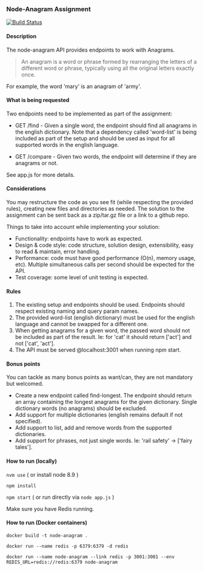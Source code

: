 ### Node-Anagram Assignment
[![Build Status](https://travis-ci.org/jeanmichemuche/node-anagram.svg?branch=master)](https://travis-ci.org/jeanmichemuche/node-anagram)

#### Description

The node-anagram API provides endpoints to work with Anagrams.

> An anagram is a word or phrase formed by rearranging the letters of a different word or phrase, typically using all the original letters exactly once.

For example, the word 'mary' is an anagram of 'army'. 

#### What is being requested

Two endpoints need to be implemented as part of the assignment:

* GET /find - Given a single word, the endpoint should find all anagrams in the english dictionary. Note that a dependency called 'word-list' is being included as part of the setup and should be used as input for all supported words in the english language.

* GET /compare - Given two words, the endpoint will determine if they are anagrams or not.

See app.js for more details.

#### Considerations
 
You may restructure the code as you see fit (while respecting the provided rules), creating new files and directories as needed.
The solution to the assignment can be sent back as a zip/tar.gz file or a link to a github repo.

Things to take into account while implementing your solution:

* Functionality: endpoints have to work as expected.
* Design & code style: code structure, solution design, extensibility, easy to read & maintain, error handling.
* Performance: code must have good performance (O(n), memory usage, etc). Multiple simultaneous calls per second should be expected for the API.
* Test coverage: some level of unit testing is expected.

#### Rules

1) The existing setup and endpoints should be used. Endpoints should respect existing naming and query param names.
2) The provided word-list (english dictionary) must be used for the english language and cannot be swapped for a different one.
3) When getting anagrams for a given word, the passed word should not be included as part of the result. Ie: for 'cat' it should return ['act'] and not ['cat', 'act'].
4) The API must be served @localhost:3001 when running npm start.

#### Bonus points

You can tackle as many bonus points as want/can, they are not mandatory but welcomed.

* Create a new endpoint called find-longest. The endpoint should return an array containing the longest anagrams for the given dictionary. Single dictionary words (no anagrams) should be excluded.
* Add support for multiple dictionaries (english remains default if not specified).
* Add support to list, add and remove words from the supported dictionaries.
* Add support for phrases, not just single words. Ie: 'rail safety' -> ['fairy tales'].

#### How to run (locally)

`nvm use` ( or install node 8.9 )

`npm install`

`npm start` ( or run directly via `node app.js` )

Make sure you have Redis running.

#### How to run (Docker containers)

`docker build -t node-anagram .`

`docker run --name redis -p 6379:6379 -d redis`

`docker run --name node-anagram --link redis -p 3001:3001 --env REDIS_URL=redis://redis:6379 node-anagram`
